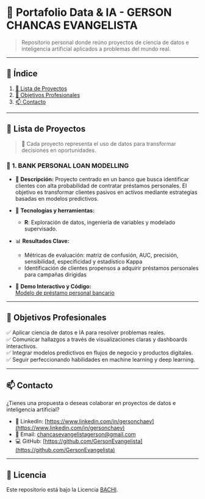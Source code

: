 # 🧠 Portafolio Data & IA - GERSON CHANCAS EVANGELISTA

> Repositorio personal donde reúno proyectos de ciencia de datos e inteligencia artificial aplicados a problemas del mundo real.

---

## 🧭 Índice
1. [📂 Lista de Proyectos](#-lista-de-proyectos)
2. [🎯 Objetivos Profesionales](#-objetivos-profesionales)
3. [📫 Contacto](#-contacto)

---

## 📂 Lista de Proyectos

> 🚀 Cada proyecto representa el uso de datos para transformar decisiones en oportunidades.

### 📌 **1. BANK PERSONAL LOAN MODELLING**

- 🧾 **Descripción:** Proyecto centrado en un banco que busca identificar clientes con alta probabilidad de contratar préstamos personales. El objetivo es transformar clientes pasivos en activos mediante estrategias basadas en modelos predictivos.

- 🔧 **Tecnologías y herramientas:**
  - **R**: Exploración de datos, ingeniería de variables y modelado supervisado.

- 📊 **Resultados Clave:**
  - Métricas de evaluación: matriz de confusión, AUC, precisión, sensibilidad, especificidad y estadístico Kappa
  - Identificación de clientes propensos a adquirir préstamos personales para campañas dirigidas

- 🔗 **Demo Interactivo y Código:**  
  [Modelo de préstamo personal bancario](https://gersonevangelista.github.io/Bank_Personal_Loan_Modelling_GCE/Bank_Personal_Loan_Modelling.html)

---


## 🎯 Objetivos Profesionales

✅ Aplicar ciencia de datos e IA para resolver problemas reales.  
✅ Comunicar hallazgos a través de visualizaciones claras y dashboards interactivos.  
✅ Integrar modelos predictivos en flujos de negocio y productos digitales.  
✅ Seguir perfeccionando habilidades en machine learning y deep learning.

---

## 📫 Contacto

¿Tienes una propuesta o deseas colaborar en proyectos de datos e inteligencia artificial?

- 💼 LinkedIn: [https://www.linkedin.com/in/gersonchaev](https://www.linkedin.com/in/gersonchaev)  
- 📧 Email: [chancasevangelistagerson@gmail.com](mailto:chancasevangelistagerson@gmail.com)  
- 💻 GitHub: [https://github.com/GersonEvangelista](https://github.com/GersonEvangelista)

---

## 📝 Licencia

Este repositorio está bajo la Licencia [BACHI](LICENSE).
